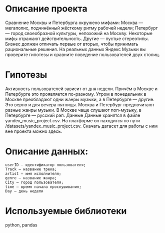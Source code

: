 # Описание проекта

Сравнение Москвы и Петербурга окружено мифами:
Москва — мегаполис, подчинённый жёсткому ритму рабочей недели;
Петербург — город своеобразной культуры, непохожий на Москву.
Некоторые мифы отражают действительность. Другие — пустые стереотипы. Бизнес должен отличать первые от вторых, чтобы принимать рациональные решения. На реальных данных Яндекс Музыки вы проверите гипотезы и сравните поведение пользователей двух столиц.

# Гипотезы

Активность пользователей зависит от дня недели. Причём в Москве и Петербурге это проявляется по-разному.
Утром в понедельник в Москве преобладают одни жанры музыки, а в Петербурге — другие. Это верно и для вечера пятницы.
Москва и Петербург предпочитают разные жанры музыки. В Москве чаще слушают поп-музыку, в Петербурге — русский рэп.
Данные
Данные хранятся в файле yandex_music_project.csv. На платформе он находится по пути /datasets/yandex_music_project.csv. Скачать датасет для работы с ним вне проекта можно здесь.

# Описание данных:

    userID — идентификатор пользователя;
    Track — название трека;
    artist — имя исполнителя;
    genre — название жанра;
    City — город пользователя;
    time — время начала прослушивания;
    Day — день недели
    
    
    
# Используемые библиотеки 

python, pandas
